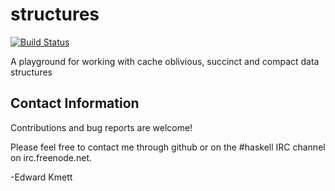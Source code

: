 structures
==========

[![Build Status](https://secure.travis-ci.org/ekmett/structures.png?branch=master)](http://travis-ci.org/ekmett/structures)

A playground for working with cache oblivious, succinct and compact data structures

Contact Information
-------------------

Contributions and bug reports are welcome!

Please feel free to contact me through github or on the #haskell IRC channel on irc.freenode.net.

-Edward Kmett
